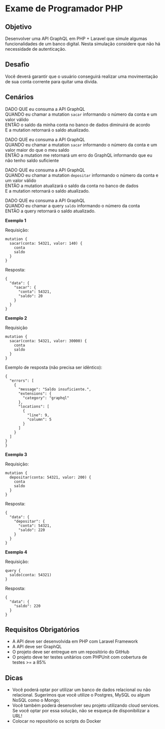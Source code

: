 # Exame de Programador PHP

## Objetivo
Desenvolver uma API GraphQL em PHP + Laravel que simule algumas funcionalidades de um banco digital.
Nesta simulação considere que não há necessidade de autenticação.

## Desafio
Você deverá garantir que o usuário conseguirá realizar uma movimentação de sua conta corrente para quitar uma dívida.

## Cenários

DADO QUE eu consuma a API GraphQL<br>
QUANDO eu chamar a mutation `sacar` informando o número da conta e um valor válido<br>
ENTÃO o saldo da minha conta no banco de dados diminuirá de acordo<br>
E a mutation retornará o saldo atualizado.

DADO QUE eu consuma a API GraphQL<br>
QUANDO eu chamar a mutation `sacar` informando o número da conta e um valor maior do que o meu saldo<br>
ENTÃO a mutation me retornará um erro do GraphQL informando que eu não tenho saldo suficiente

DADO QUE eu consuma a API GraphQL<br>
QUANDO eu chamar a mutation `depositar` informando o número da conta e um valor válido<br>
ENTÃO a mutation atualizará o saldo da conta no banco de dados<br>
E a mutation retornará o saldo atualizado.

DADO QUE eu consuma a API GraphQL<br>
QUANDO eu chamar a query `saldo` informando o número da conta<br>
ENTÃO a query retornará o saldo atualizado.

**Exemplo 1**

Requisição:

```
mutation {
  sacar(conta: 54321, valor: 140) {
    conta
    saldo
  }
}
```

Resposta:

```
{
  "data": {
    "sacar": {
      "conta": 54321,
      "saldo": 20
    }
  }
}
```

**Exemplo 2**

Requisição

```
mutation {
  sacar(conta: 54321, valor: 30000) {
    conta
    saldo
  }
}
```

Exemplo de resposta (não precisa ser idêntico):

```
{
  "errors": [
    {
      "message": "Saldo insuficiente.",
      "extensions": {
        "category": "graphql"
      },
      "locations": [
        {
          "line": 9,
          "column": 5
        }
      ]
    }
  ]
}
}
```

**Exemplo 3**

Requisição:

```
mutation {
  depositar(conta: 54321, valor: 200) {
    conta
    saldo
  }
}
```

Resposta:

```
{
  "data": {
    "depositar": {
      "conta": 54321,
      "saldo": 220
    }
  }
}
```

**Exemplo 4**

Requisição:

```
query {
  saldo(conta: 54321)
}
```

Resposta:

```
{
  "data": {
    "saldo": 220
  }
}
```

## Requisitos Obrigatórios

* A API deve ser desenvolvida em PHP com Laravel Framework
* A API deve ser GraphQL
* O projeto deve ser entregue em um repositório do GitHub
* O projeto deve ter testes unitários com PHPUnit com cobertura de testes >= a 85%

## Dicas

* Você poderá optar por utilizar um banco de dados relacional ou não relacional. Sugerimos que você utilize o Postgres, MySQL ou algum NoSQL como o Mongo;
* Você também poderá desenvolver seu projeto utilizando cloud services. Se você optar por essa solução, não se esqueça de disponibilizar a URL! 
* Colocar no repositório os scripts do Docker
